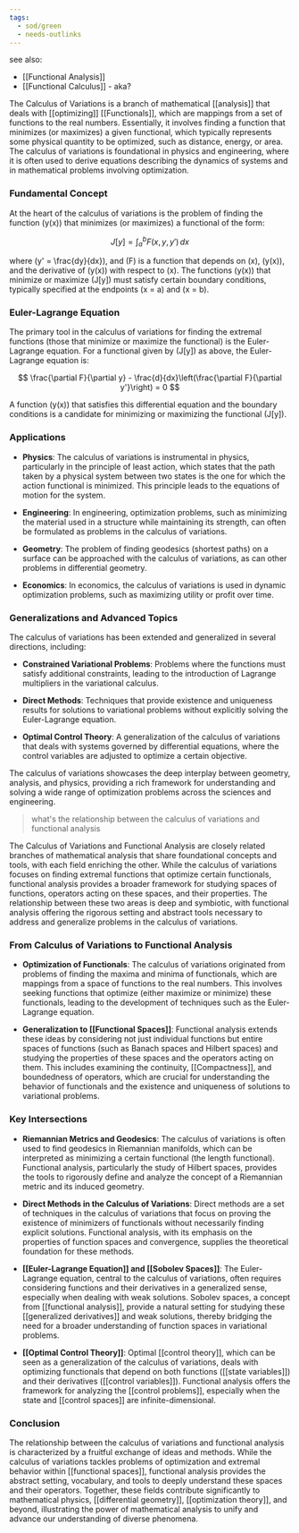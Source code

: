 ```yaml
---
tags:
  - sod/green
  - needs-outlinks
---
```

see also:
- [[Functional Analysis]]
- [[Functional Calculus]] - aka?

The Calculus of Variations is a branch of mathematical [[analysis]] that deals with [[optimizing]] [[Functionals]], which are mappings from a set of functions to the real numbers. Essentially, it involves finding a function that minimizes (or maximizes) a given functional, which typically represents some physical quantity to be optimized, such as distance, energy, or area. The calculus of variations is foundational in physics and engineering, where it is often used to derive equations describing the dynamics of systems and in mathematical problems involving optimization.

### Fundamental Concept

At the heart of the calculus of variations is the problem of finding the function \(y(x)\) that minimizes (or maximizes) a functional of the form:

$$
J[y] = \int_{a}^{b} F(x, y, y') \, dx
$$

where \(y' = \frac{dy}{dx}\), and \(F\) is a function that depends on \(x\), \(y(x)\), and the derivative of \(y(x)\) with respect to \(x\). The functions \(y(x)\) that minimize or maximize \(J[y]\) must satisfy certain boundary conditions, typically specified at the endpoints \(x = a\) and \(x = b\).

### Euler-Lagrange Equation

The primary tool in the calculus of variations for finding the extremal functions (those that minimize or maximize the functional) is the Euler-Lagrange equation. For a functional given by \(J[y]\) as above, the Euler-Lagrange equation is:

$$
\frac{\partial F}{\partial y} - \frac{d}{dx}\left(\frac{\partial F}{\partial y'}\right) = 0
$$

A function \(y(x)\) that satisfies this differential equation and the boundary conditions is a candidate for minimizing or maximizing the functional \(J[y]\).

### Applications

- **Physics**: The calculus of variations is instrumental in physics, particularly in the principle of least action, which states that the path taken by a physical system between two states is the one for which the action functional is minimized. This principle leads to the equations of motion for the system.
  
- **Engineering**: In engineering, optimization problems, such as minimizing the material used in a structure while maintaining its strength, can often be formulated as problems in the calculus of variations.
  
- **Geometry**: The problem of finding geodesics (shortest paths) on a surface can be approached with the calculus of variations, as can other problems in differential geometry.
  
- **Economics**: In economics, the calculus of variations is used in dynamic optimization problems, such as maximizing utility or profit over time.

### Generalizations and Advanced Topics

The calculus of variations has been extended and generalized in several directions, including:

- **Constrained Variational Problems**: Problems where the functions must satisfy additional constraints, leading to the introduction of Lagrange multipliers in the variational calculus.
  
- **Direct Methods**: Techniques that provide existence and uniqueness results for solutions to variational problems without explicitly solving the Euler-Lagrange equation.
  
- **Optimal Control Theory**: A generalization of the calculus of variations that deals with systems governed by differential equations, where the control variables are adjusted to optimize a certain objective.

The calculus of variations showcases the deep interplay between geometry, analysis, and physics, providing a rich framework for understanding and solving a wide range of optimization problems across the sciences and engineering.


> what's the relationship between the calculus of variations and functional analysis

The Calculus of Variations and Functional Analysis are closely related branches of mathematical analysis that share foundational concepts and tools, with each field enriching the other. While the calculus of variations focuses on finding extremal functions that optimize certain functionals, functional analysis provides a broader framework for studying spaces of functions, operators acting on these spaces, and their properties. The relationship between these two areas is deep and symbiotic, with functional analysis offering the rigorous setting and abstract tools necessary to address and generalize problems in the calculus of variations.

### From Calculus of Variations to Functional Analysis

- **Optimization of Functionals**: The calculus of variations originated from problems of finding the maxima and minima of functionals, which are mappings from a space of functions to the real numbers. This involves seeking functions that optimize (either maximize or minimize) these functionals, leading to the development of techniques such as the Euler-Lagrange equation.

- **Generalization to [[Functional Spaces]]**: Functional analysis extends these ideas by considering not just individual functions but entire spaces of functions (such as Banach spaces and Hilbert spaces) and studying the properties of these spaces and the operators acting on them. This includes examining the continuity, [[Compactness]], and boundedness of operators, which are crucial for understanding the behavior of functionals and the existence and uniqueness of solutions to variational problems.

### Key Intersections

- **Riemannian Metrics and Geodesics**: The calculus of variations is often used to find geodesics in Riemannian manifolds, which can be interpreted as minimizing a certain functional (the length functional). Functional analysis, particularly the study of Hilbert spaces, provides the tools to rigorously define and analyze the concept of a Riemannian metric and its induced geometry.

- **Direct Methods in the Calculus of Variations**: Direct methods are a set of techniques in the calculus of variations that focus on proving the existence of minimizers of functionals without necessarily finding explicit solutions. Functional analysis, with its emphasis on the properties of function spaces and convergence, supplies the theoretical foundation for these methods.

- **[[Euler-Lagrange Equation]] and [[Sobolev Spaces]]**: The Euler-Lagrange equation, central to the calculus of variations, often requires considering functions and their derivatives in a generalized sense, especially when dealing with weak solutions. Sobolev spaces, a concept from [[functional analysis]], provide a natural setting for studying these [[generalized derivatives]] and weak solutions, thereby bridging the need for a broader understanding of function spaces in variational problems.

- **[[Optimal Control Theory]]**: Optimal [[control theory]], which can be seen as a generalization of the calculus of variations, deals with optimizing functionals that depend on both functions ([[state variables]]) and their derivatives ([[control variables]]). Functional analysis offers the framework for analyzing the [[control problems]], especially when the state and [[control spaces]] are infinite-dimensional.

### Conclusion

The relationship between the calculus of variations and functional analysis is characterized by a fruitful exchange of ideas and methods. While the calculus of variations tackles problems of optimization and extremal behavior within [[functional spaces]], functional analysis provides the abstract setting, vocabulary, and tools to deeply understand these spaces and their operators. Together, these fields contribute significantly to mathematical physics, [[differential geometry]], [[optimization theory]], and beyond, illustrating the power of mathematical analysis to unify and advance our understanding of diverse phenomena.
